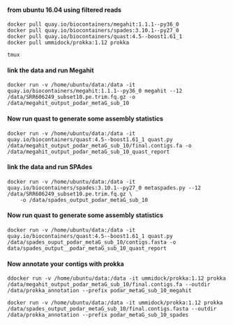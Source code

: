 #### from ubuntu 16.04 using filtered reads

```
docker pull quay.io/biocontainers/megahit:1.1.1--py36_0
docker pull quay.io/biocontainers/spades:3.10.1--py27_0
docker pull quay.io/biocontainers/quast:4.5--boost1.61_1
docker pull ummidock/prokka:1.12 prokka
```
```
tmux 
```
#### link the data and run Megahit
```
docker run -v /home/ubuntu/data:/data -it quay.io/biocontainers/megahit:1.1.1--py36_0 megahit --12 /data/SRR606249_subset10.pe.trim.fq.gz -o /data/megahit_output_podar_metaG_sub_10
```
#### Now run quast to generate some assembly statistics 
```
docker run -v /home/ubuntu/data:/data -it quay.io/biocontainers/quast:4.5--boost1.61_1 quast.py /data/megahit_output_podar_metaG_sub_10/final.contigs.fa -o /data/megahit_output_podar_metaG_sub_10_quast_report
```
#### link the data and run SPAdes 
```
docker run -v /home/ubuntu/data:/data -it quay.io/biocontainers/spades:3.10.1--py27_0 metaspades.py --12 /data/SRR606249_subset10.pe.trim.fq.gz \
	-o /data/spades_output_podar_metaG_sub_10
```
#### Now run quast to generate some assembly statistics 
```
docker run -v /home/ubuntu/data:/data -it quay.io/biocontainers/quast:4.5--boost1.61_1 quast.py /data/spades_ouput_podar_metaG_sub_10/contigs.fasta -o data/spades_output__podar_metaG_sub_10_quast_report
```
#### Now annotate your contigs with prokka
```
ddocker run -v /home/ubuntu/data:/data -it ummidock/prokka:1.12 prokka /data/megahit_output_podar_metaG_sub_10/final.contigs.fa --outdir /data/prokka_annotation --prefix podar_metaG_sub_10_megahit
```
```
docker run -v /home/ubuntu/data:/data -it ummidock/prokka:1.12 prokka /data/spades_output_podar_metaG_sub_10/final.contigs.fasta --outdir /data/prokka_annotation --prefix podar_metaG_sub_10_spades
```

